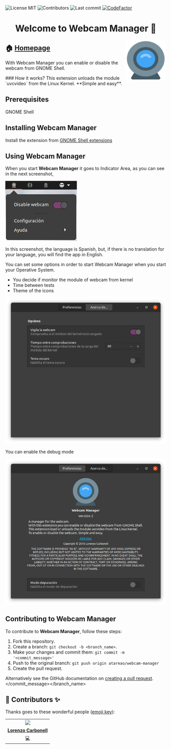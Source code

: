 
<!-- start project-info -->
<!--
project_title: Webcam Manager
github_project: https://github.com/atareao/webcam-manager
license: MIT
icon: /datos/Sync/Programacion/gnome-shell/webcam-manager@atareao.es/icons/webcam-manager.svg
homepage: https://www.atareao.es/aplicacion/desactivar-tu-webcam/
license-badge: True
contributors-badge: True
lastcommit-badge: True
codefactor-badge: True
--->

<!-- end project-info -->

<!-- start badges -->

![License MIT](https://img.shields.io/badge/license-MIT-green)
![Contributors](https://img.shields.io/github/contributors-anon/atareao/webcam-manager)
![Last commit](https://img.shields.io/github/last-commit/atareao/webcam-manager)
[![CodeFactor](https://www.codefactor.io/repository/github/atareao/webcam-manager/badge/master)](https://www.codefactor.io/repository/github/atareao/webcam-manager/overview/master)
<!-- end badges -->

<!-- start description -->
<h1 align="center">Welcome to <span id="project_title">Webcam Manager</span> 👋</h1>
<p>
<a href="https://www.atareao.es/aplicacion/desactivar-tu-webcam/" id="homepage" rel="nofollow">
<img align="right" height="128" id="icon" src="icons/webcam-manager.svg" width="128"/>
</a>
</p>
<h2>🏠 <a href="https://www.atareao.es/aplicacion/desactivar-tu-webcam/" id="homepage">Homepage</a></h2>
<p>With <span id="project_title">Webcam Manager</span> you can enable or disable the webcam from GNOME Shell.</p>
### How it works?
This extension unloads the module `uvcvideo` from the Linux Kernel. **Simple and easy**.
<!-- end description -->

<!-- start prerequisites -->
## Prerequisites

GNOME Shell



<!-- end prerequisites -->

<!-- start installing -->
## Installing <span id="project_title">Webcam Manager</span>

Install the extension from <a href="https://extensions.gnome.org/extension/1477/webcam-manager/">GNOME Shell extensions</a>



<!-- end installing -->

<!-- start using -->
## Using <span id="project_title">Webcam Manager</span>

When you start **<span id="project_title">Webcam Manager</span>** it goes to Indicator Area, as you can see in the next screenshot,

![webcam manager](./screenshots/screenshot_01.png)

In this screenshot, the language is Spanish, but, if there is no translation for your language, you will find the app in English.

You can set some options in order to start <span id="project_title">Webcam Manager</span> when you start your Operative System.

* You decide if monitor the module of webcam from kernel
* Time between tests
* Theme of the icons

![webcam manager options](./screenshots/screenshot_02.png)

You can enable the debug mode

![webcam manager about](./screenshots/screenshot_03.png)



<!-- end using -->

<!-- start contributing -->
## Contributing to <span id="project_title">Webcam Manager</span>

To contribute to **<span id="project_title">Webcam Manager</span>**, follow these steps:

1. Fork this repository.
2. Create a branch: `git checkout -b <branch_name>`.
3. Make your changes and commit them: `git commit -m '<commit_message>'`
4. Push to the original branch: `git push origin atareao/webcam-manager`
5. Create the pull request.

Alternatively see the GitHub documentation on [creating a pull request](https://help.github.com/en/github/collaborating-with-issues-and-pull-requests/creating-a-pull-request).
</commit_message></branch_name>

<!-- end contributing -->

<!-- start contributors -->
## 👤 Contributors ✨

Thanks goes to these wonderful people ([emoji key](https://allcontributors.org/docs/en/emoji-key)):



<!-- end contributors -->

<!-- start table-contributors -->

<table id="contributors">
	<tr id="info_avatar">
		<td id="atareao" align="center">
			<a href="https://github.com/atareao">
				<img src="https://avatars3.githubusercontent.com/u/298055?v=4" width="100px"/>
			</a>
		</td>
	</tr>
	<tr id="info_name">
		<td id="atareao" align="center">
			<a href="https://github.com/atareao">
				<strong>Lorenzo Carbonell</strong>
			</a>
		</td>
	</tr>
	<tr id="info_commit">
		<td id="atareao" align="center">
			<a href="/commits?author=atareao">
				<span id="role">💻</span>
			</a>
		</td>
	</tr>
</table>
<!-- end table-contributors -->
